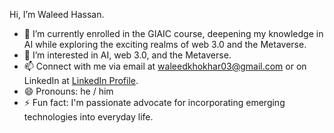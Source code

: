 Hi, I’m Waleed Hassan.

- 🌱 I’m currently enrolled in the GIAIC course, deepening my knowledge in AI while exploring the exciting realms of web 3.0 and the Metaverse.
- 👀 I’m interested in AI, web 3.0, and the Metaverse.
- 📫 Connect with me via email at waleedkhokhar03@gmail.com or on LinkedIn at [LinkedIn Profile](https://www.linkedin.com/in/-03-waleedhassan/).
- 😄 Pronouns: he / him
- ⚡ Fun fact: I'm passionate advocate for incorporating emerging technologies into everyday life.

<!---
waleedhassan03/waleedhassan03 is a ✨ special ✨ repository because its `README.md` (this file) appears on your GitHub profile.
You can click the Preview link to take a look at your changes.
--->
